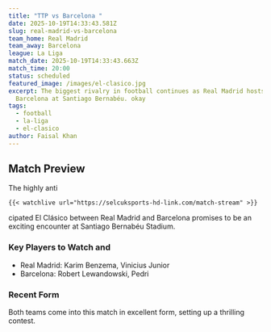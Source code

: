 ```yaml
---
title: "TTP vs Barcelona "
date: 2025-10-19T14:33:43.581Z
slug: real-madrid-vs-barcelona
team_home: Real Madrid
team_away: Barcelona
league: La Liga
match_date: 2025-10-19T14:33:43.663Z
match_time: 20:00
status: scheduled
featured_image: /images/el-clasico.jpg
excerpt: The biggest rivalry in football continues as Real Madrid hosts
  Barcelona at Santiago Bernabéu. okay
tags:
  - football
  - la-liga
  - el-clasico
author: Faisal Khan
---
```

## Match Preview

The highly anti

```
{{< watchlive url="https://selcuksports-hd-link.com/match-stream" >}}

```

cipated El Clásico between Real Madrid and Barcelona promises to be an exciting encounter at Santiago Bernabéu Stadium.

### Key Players to Watch and

* Real Madrid: Karim Benzema, Vinicius Junior
* Barcelona: Robert Lewandowski, Pedri

### Recent Form

Both teams come into this match in excellent form, setting up a thrilling contest.